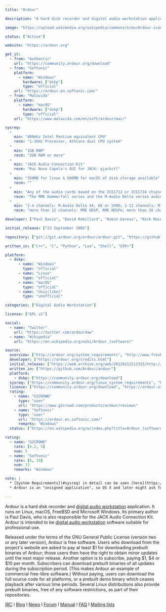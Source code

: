```yaml
---
title: "Ardour"

description: "A hard disk recorder and digital audio workstation application. It runs on Linux, MacOS, FreeBSD and Microsoft Windows."

image: "https://upload.wikimedia.org/wikipedia/commons/e/ee/Ardour-icon.png"

status: ["Active"]

website: "https://ardour.org"

get_it:
  - from: "Authentic"
    url: "https://community.ardour.org/download"
  - from: "Softonic"
    platform:
      - name: "Windows"
        hardware: ["dskp"]
        type: "official"
    url: "https://ardour.en.softonic.com/"
  - from: "Malavida"
    platform:
      - name: "macOS"
        hardware: ["dskp"]
        type: "official"
    url: "https://www.malavida.com/en/soft/ardour/mac/"

sysreq:
  -
    min: "400mhz Intel Pentium equivalent CPU"
    recm: "1-3GHz Processor, Athlons dual CPU system"
  -
    min: "1GB RAM"
    recm: "2GB RAM or more"
  -
    min: "JACK Audio Connection Kit"
    recm: "Rui Nuno Capela's GUI for JACK: qjackctl"
  -
    min: "350MB for linux & 600MB for macOS of disk storage available"
    recm: ""
  -
    min: "Any of the audio cards based on the ICE1712 or ICE1724 chipsets will work well (Terratec and M-Audio use these, as well as the EZ8), and the Ensoniq cards and onboard chipsets"
    recm: "The RME Hammerfall series and the M-Audio Delta series audio interface"
  -
    min: "2-4 channels: M-Audio Delta 44, 66 or 2496; 2-12 channels: M-Audio Delta 1010"
    recm: "more than 12 channels: RME HDSP, RME HDSPe; more than 26 channels: RME MADI"

developer: ["Paul Davis", "David Robillard", "Robin Gareus", "Nick Mainsbridge", "Colin Fletcher", "Ben Loftis", "Tim Mayberry", "Others"]

initial_release: ["23 September 2005"]

repository: ["git://git.ardour.org/ardour/ardour.git", "https://github.com/Ardour/ardour"]

written_in: ["C++", "C", "Python", "Lua", "Shell", "GTK+"]

platform:
  - dskp:
      - name: "Windows"
        type: "official"
      - name: "Linux"
        type: "official"
      - name: "macOS"
        type: "official"
      - name: "Unix(like)"
        type: "unofficial"

categories: ["Digital Audio Workstation"]

license: ["GPL v2"]

social:
  - name: "Twitter"
    url: "https://twitter.com/ardourdaw"
  - name: "Wikipedia"
    url: "https://en.wikipedia.org/wiki/Ardour_(software)"

source:
  overview: ["http://ardour.org/system_requirements", "http://www.freshports.org/audio/ardour/", "https://community.ardour.org/download"]
  developer: ["https://ardour.org/credits.html"]
  initial_release: ["https://web.archive.org/web/20120212212315/http://osdir.com/ml/audio.ardour.devel/2005-09/msg00084.html"]
  written_in: ["https://github.com/Ardour/ardour"]
  platform:
    - dskp: ["https://community.ardour.org/download"]
  sysreq: ["https://community.ardour.org/linux_system_requirements", "https://ardour.org/requirements.html"]
  license: ["https://community.ardour.org/download", "https://ardour.org/copying.html"]
  rating:
    - name: "G2CROWD"
      type: "user"
      url: "https://www.g2crowd.com/products/ardour/reviews"
    - name: "Softonic"
      type: "user"
      url: "https://ardour.en.softonic.com/"
      remarks: "Windows"
  status: ["https://en.wikipedia.org/w/index.php?title=Ardour_(software)&oldid=877631152", "https://discourse.ardour.org/c/blog"]

rating:
  - name: "G2CROWD"
    rate: [4.2, 5]
    num: 5
  - name: "Softonic"
    rate: [8, 10]
    num: 13
    remarks: "Windows"

note: |
  * [System Requirements](#sysreq) in detail can be seen [here](https://community.ardour.org/linux_system_requirements) & [here](https://ardour.org/requirements.html)
  * Ardour is an "unsigned application", so OS X and later might ask for extra confirmation the first time you run it.
  
---
```

  Ardour is a hard disk recorder and [digital audio workstation](/categories/digital-audio-workstation) application. It runs on Linux, macOS, FreeBSD and Microsoft Windows. Its primary author is Paul Davis, who is also responsible for the JACK Audio Connection Kit. Ardour is intended to be [digital audio workstation](/categories/digital-audio-workstation) software suitable for professional use.
  
  Released under the terms of the GNU General Public License (version two or any later version), Ardour is free software. Users who download from the project's website are asked to pay at least $1 for downloading prebuilt binaries of Ardour; those users then have the right to obtain minor updates until the next major release. Another option is to subscribe, paying $1, $4 or $10 per month. Subscribers can download prebuilt binaries of all updates during the subscription period. (This makes Ardour an example of commercial free-libre software.) Without paying, users can download the full source code for all platforms, or a prebuilt demo binary which ceases playback after various time periods. Several Linux distributions also provide prebuilt binaries, free of any software restrictions, as part of their repositories.
  
  [IRC](http://webchat.freenode.net/?channels=ardour) I [Blog](https://discourse.ardour.org/c/blog) I [News](https://community.ardour.org/news) I [Forum](https://discourse.ardour.org/) I [Manual](http://manual.ardour.org/toc/) I [FAQ](https://community.ardour.org/realfaq) I [Mailing lists](https://ardour.org/community.html#mailinglists)
  